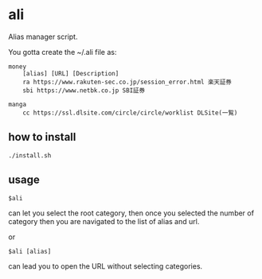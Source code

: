 # ali

Alias manager script.

You gotta create the ~/.ali file as:

```
money
    [alias] [URL] [Description]
    ra https://www.rakuten-sec.co.jp/session_error.html 楽天証券
    sbi https://www.netbk.co.jp SBI証券

manga
    cc https://ssl.dlsite.com/circle/circle/worklist DLSite(一覧)
```

## how to install

```
./install.sh
```

## usage

```
$ali
```

can let you select the root category, then once you selected the number of category
then you are navigated to the list of alias and url.

or

```
$ali [alias]
```

can lead you to open the URL without selecting categories.

